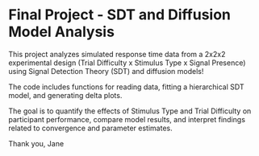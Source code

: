 # Final Project - SDT and Diffusion Model Analysis

This project analyzes simulated response time data from a 2x2x2 experimental design (Trial Difficulty x Stimulus Type x Signal Presence) using Signal Detection Theory (SDT) and diffusion models!

The code includes functions for reading data, fitting a hierarchical SDT model, and generating delta plots.

The goal is to quantify the effects of Stimulus Type and Trial Difficulty on participant performance, compare model results, and interpret findings related to convergence and parameter estimates.

Thank you,
Jane